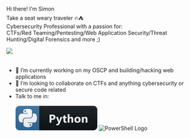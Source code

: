 Hi there! I'm Simon <br>
Take a seat weary traveler 🔥⛺ <br>
Cybersecurity Professional with a passion for: <br>
CTFs/Red Teaming/Pentesting/Web Application Security/Threat Hunting/Digital Forensics and more ;) <br>
<div id="header" align="left">
  <img src ="https://media.giphy.com/media/YRMb6dd7zprS00JdGZ/giphy.gif" width="100"/>
</div>
<br>

- 🔭 I’m currently working on my OSCP and building/hacking web applications
- 👯 I’m looking to collaborate on CTFs and anything cybersecurity or secure code related
- Talk to me in: <br><br>
![Alt text](https://raw.githubusercontent.com/MikeCodesDotNET/ColoredBadges/master/svg/dev/languages/python.svg)       <img src="https://gist.githubusercontent.com/Xainey/d5bde7d01dcbac51ac951810e94313aa/raw/6c858c46726541b48ddaaebab29c41c07a196394/PowerShell.svg" alt="PowerShell Logo" width="80" height="30">
